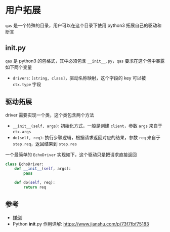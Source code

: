 # 用户拓展

`qas` 是一个特殊的目录，用户可以在这个目录下使用 python3 拓展自己的驱动和断言

## __init__.py

`qas` 是 python3 的包格式，其中必须包含 `__init__.py`，`qas` 要求在这个包中暴露如下两个变量

- `drivers`: `[string, class]`，驱动名称映射，这个字段的 key 可以被 `ctx.type` 字段

## 驱动拓展

driver 需要实现一个类，这个类包含两个方法

- `__init__(self, args)`: 初始化方式，一般是创建 `client`，参数 `args` 来自于 `ctx.args`
- `do(self, req)`: 执行步骤逻辑，根据请求返回对应的结果，参数 `req` 来自于 `step.req`，返回结果到 `step.res`

一个最简单的 `EchoDriver` 实现如下，这个驱动只是把请求直接返回

```python
class EchoDriver:
    def __init__(self, args):
        pass

    def do(self, req):
        return req
```

## 参考

- [样例](/ops/example-docs/custom)
- Python __init__.py 作用详解: <https://www.jianshu.com/p/73f7fbf75183>
